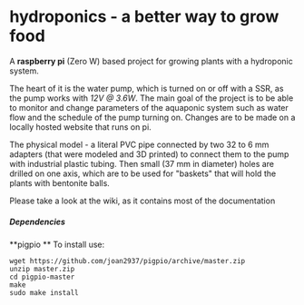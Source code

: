 # hydroponics - a better way to grow food

A **raspberry pi** (Zero W) based project for growing plants with a hydroponic system.

The heart of it is the water pump, which is turned on or off with a SSR, as the pump works with *12V @ 3.6W*.   The main goal of the project is to be able to monitor and change parameters of the aquaponic system such as water flow and the schedule of the pump turning on. Changes are to be made on a locally hosted website that runs on pi.

The physical model - a literal PVC pipe connected by two 32 to 6 mm adapters (that were modeled and 3D printed) to connect them to the pump with industrial plastic tubing. Then small (37 mm in diameter) holes are drilled on one axis, which are to be used for "baskets" that will hold the plants with bentonite balls.

Please take a look at the wiki, as it contains most of the documentation

##### Dependencies
**pigpio
**
To install use:
```
wget https://github.com/joan2937/pigpio/archive/master.zip
unzip master.zip
cd pigpio-master
make
sudo make install
```
